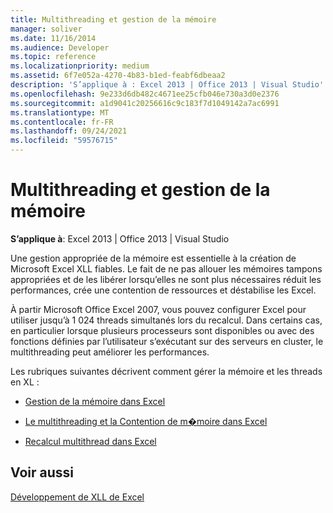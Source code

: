 ```yaml
---
title: Multithreading et gestion de la mémoire
manager: soliver
ms.date: 11/16/2014
ms.audience: Developer
ms.topic: reference
ms.localizationpriority: medium
ms.assetid: 6f7e052a-4270-4b83-b1ed-feabf6dbeaa2
description: 'S’applique à : Excel 2013 | Office 2013 | Visual Studio'
ms.openlocfilehash: 9e233d6db482c4671ee25cfb046e730a3d0e2376
ms.sourcegitcommit: a1d9041c20256616c9c183f7d1049142a7ac6991
ms.translationtype: MT
ms.contentlocale: fr-FR
ms.lasthandoff: 09/24/2021
ms.locfileid: "59576715"
---
```

# <a name="multithreading-and-memory-management"></a>Multithreading et gestion de la mémoire

 **S’applique à**: Excel 2013 | Office 2013 | Visual Studio 
  
Une gestion appropriée de la mémoire est essentielle à la création de Microsoft Excel XLL fiables. Le fait de ne pas allouer les mémoires tampons appropriées et de les libérer lorsqu’elles ne sont plus nécessaires réduit les performances, crée une contention de ressources et déstabilise les Excel.
  
À partir Microsoft Office Excel 2007, vous pouvez configurer Excel pour utiliser jusqu’à 1 024 threads simultanés lors du recalcul. Dans certains cas, en particulier lorsque plusieurs processeurs sont disponibles ou avec des fonctions définies par l’utilisateur s’exécutant sur des serveurs en cluster, le multithreading peut améliorer les performances.
  
Les rubriques suivantes décrivent comment gérer la mémoire et les threads en XL :
  
- [Gestion de la mémoire dans Excel](memory-management-in-excel.md)
    
- [Le multithreading et la Contention de m�moire dans Excel](multithreading-and-memory-contention-in-excel.md)
    
- [Recalcul multithread dans Excel](multithreaded-recalculation-in-excel.md)
    
## <a name="see-also"></a>Voir aussi



[Développement de XLL de Excel](developing-excel-xlls.md)

